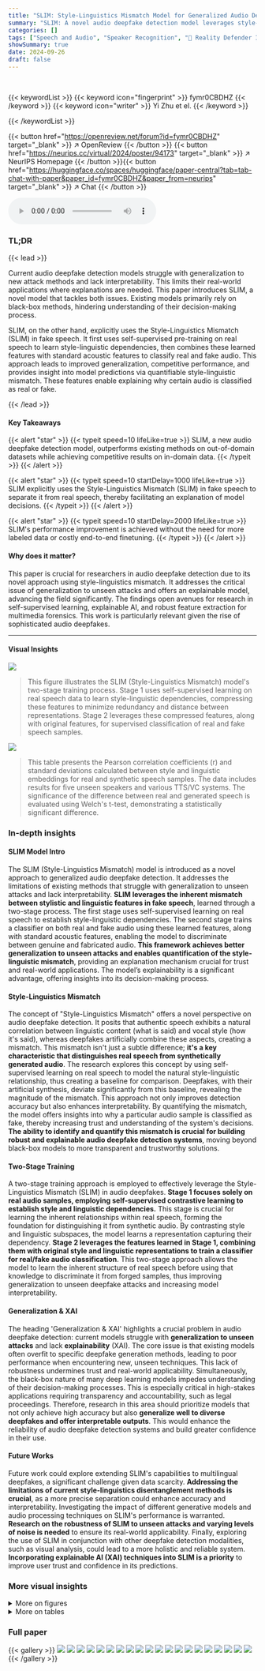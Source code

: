 ```yaml
---
title: "SLIM: Style-Linguistics Mismatch Model for Generalized Audio Deepfake Detection"
summary: "SLIM: A novel audio deepfake detection model leverages style-linguistics mismatch for superior generalization and explainability."
categories: []
tags: ["Speech and Audio", "Speaker Recognition", "🏢 Reality Defender Inc.",]
showSummary: true
date: 2024-09-26
draft: false
---
```


<br>

{{< keywordList >}}
{{< keyword icon="fingerprint" >}} fymr0CBDHZ {{< /keyword >}}
{{< keyword icon="writer" >}} Yi Zhu et el. {{< /keyword >}}
 
{{< /keywordList >}}

{{< button href="https://openreview.net/forum?id=fymr0CBDHZ" target="_blank" >}}
↗ OpenReview
{{< /button >}}
{{< button href="https://neurips.cc/virtual/2024/poster/94173" target="_blank" >}}
↗ NeurIPS Homepage
{{< /button >}}{{< button href="https://huggingface.co/spaces/huggingface/paper-central?tab=tab-chat-with-paper&paper_id=fymr0CBDHZ&paper_from=neurips" target="_blank" >}}
↗ Chat
{{< /button >}}



<audio controls>
    <source src="https://ai-paper-reviewer.com/fymr0CBDHZ/podcast.wav" type="audio/wav">
    Your browser does not support the audio element.
</audio>


### TL;DR


{{< lead >}}

Current audio deepfake detection models struggle with generalization to new attack methods and lack interpretability. This limits their real-world applications where explanations are needed. This paper introduces SLIM, a novel model that tackles both issues.  Existing models primarily rely on black-box methods, hindering understanding of their decision-making process. 

SLIM, on the other hand, explicitly uses the Style-Linguistics Mismatch (SLIM) in fake speech.  It first uses self-supervised pre-training on real speech to learn style-linguistic dependencies, then combines these learned features with standard acoustic features to classify real and fake audio.  This approach leads to improved generalization, competitive performance, and provides insight into model predictions via quantifiable style-linguistic mismatch.  These features enable explaining why certain audio is classified as real or fake.

{{< /lead >}}


#### Key Takeaways

{{< alert "star" >}}
{{< typeit speed=10 lifeLike=true >}} SLIM, a new audio deepfake detection model, outperforms existing methods on out-of-domain datasets while achieving competitive results on in-domain data. {{< /typeit >}}
{{< /alert >}}

{{< alert "star" >}}
{{< typeit speed=10 startDelay=1000 lifeLike=true >}} SLIM explicitly uses the Style-Linguistics Mismatch (SLIM) in fake speech to separate it from real speech, thereby facilitating an explanation of model decisions. {{< /typeit >}}
{{< /alert >}}

{{< alert "star" >}}
{{< typeit speed=10 startDelay=2000 lifeLike=true >}} SLIM's performance improvement is achieved without the need for more labeled data or costly end-to-end finetuning. {{< /typeit >}}
{{< /alert >}}

#### Why does it matter?
This paper is crucial for researchers in audio deepfake detection due to its novel approach using style-linguistics mismatch.  It addresses the critical issue of generalization to unseen attacks and offers an explainable model, advancing the field significantly.  The findings open avenues for research in self-supervised learning, explainable AI, and robust feature extraction for multimedia forensics. This work is particularly relevant given the rise of sophisticated audio deepfakes.

------
#### Visual Insights



![](https://ai-paper-reviewer.com/fymr0CBDHZ/figures_3_1.jpg)

> This figure illustrates the SLIM (Style-Linguistics Mismatch) model's two-stage training process. Stage 1 uses self-supervised learning on real speech data to learn style-linguistic dependencies, compressing these features to minimize redundancy and distance between representations. Stage 2 leverages these compressed features, along with original features, for supervised classification of real and fake speech samples.





![](https://ai-paper-reviewer.com/fymr0CBDHZ/tables_2_1.jpg)

> This table presents the Pearson correlation coefficients (r) and standard deviations calculated between style and linguistic embeddings for real and synthetic speech samples.  The data includes results for five unseen speakers and various TTS/VC systems.  The significance of the difference between real and generated speech is evaluated using Welch's t-test, demonstrating a statistically significant difference.





### In-depth insights


#### SLIM Model Intro
The SLIM (Style-Linguistics Mismatch) model is introduced as a novel approach to generalized audio deepfake detection.  It addresses the limitations of existing methods that struggle with generalization to unseen attacks and lack interpretability.  **SLIM leverages the inherent mismatch between stylistic and linguistic features in fake speech**, learned through a two-stage process.  The first stage uses self-supervised learning on real speech to establish style-linguistic dependencies.  The second stage trains a classifier on both real and fake audio using these learned features, along with standard acoustic features, enabling the model to discriminate between genuine and fabricated audio. **This framework achieves better generalization to unseen attacks and enables quantification of the style-linguistic mismatch**, providing an explanation mechanism crucial for trust and real-world applications. The model’s explainability is a significant advantage, offering insights into its decision-making process.

#### Style-Linguistics Mismatch
The concept of "Style-Linguistics Mismatch" offers a novel perspective on audio deepfake detection.  It posits that authentic speech exhibits a natural correlation between linguistic content (what is said) and vocal style (how it's said), whereas deepfakes artificially combine these aspects, creating a mismatch. This mismatch isn't just a subtle difference; **it's a key characteristic that distinguishes real speech from synthetically generated audio**. The research explores this concept by using self-supervised learning on real speech to model the natural style-linguistic relationship, thus creating a baseline for comparison. Deepfakes, with their artificial synthesis, deviate significantly from this baseline, revealing the magnitude of the mismatch. This approach not only improves detection accuracy but also enhances interpretability. By quantifying the mismatch, the model offers insights into why a particular audio sample is classified as fake, thereby increasing trust and understanding of the system's decisions.  **The ability to identify and quantify this mismatch is crucial for building robust and explainable audio deepfake detection systems**, moving beyond black-box models to more transparent and trustworthy solutions.

#### Two-Stage Training
A two-stage training approach is employed to effectively leverage the Style-Linguistics Mismatch (SLIM) in audio deepfakes. **Stage 1 focuses solely on real audio samples, employing self-supervised contrastive learning to establish style and linguistic dependencies.** This stage is crucial for learning the inherent relationships within real speech, forming the foundation for distinguishing it from synthetic audio. By contrasting style and linguistic subspaces, the model learns a representation capturing their dependency. **Stage 2 leverages the features learned in Stage 1, combining them with original style and linguistic representations to train a classifier for real/fake audio classification**. This two-stage approach allows the model to learn the inherent structure of real speech before using that knowledge to discriminate it from forged samples, thus improving generalization to unseen deepfake attacks and increasing model interpretability.

#### Generalization & XAI
The heading 'Generalization & XAI' highlights a crucial problem in audio deepfake detection: current models struggle with **generalization to unseen attacks** and lack **explainability** (XAI).  The core issue is that existing models often overfit to specific deepfake generation methods, leading to poor performance when encountering new, unseen techniques.  This lack of robustness undermines trust and real-world applicability.  Simultaneously, the black-box nature of many deep learning models impedes understanding of their decision-making processes.  This is especially critical in high-stakes applications requiring transparency and accountability, such as legal proceedings.  Therefore, research in this area should prioritize models that not only achieve high accuracy but also **generalize well to diverse deepfakes and offer interpretable outputs**.  This would enhance the reliability of audio deepfake detection systems and build greater confidence in their use.

#### Future Works
Future work could explore extending SLIM's capabilities to multilingual deepfakes, a significant challenge given data scarcity.  **Addressing the limitations of current style-linguistics disentanglement methods is crucial**, as a more precise separation could enhance accuracy and interpretability.  Investigating the impact of different generative models and audio processing techniques on SLIM's performance is warranted. **Research on the robustness of SLIM to unseen attacks and varying levels of noise is needed** to ensure its real-world applicability. Finally, exploring the use of SLIM in conjunction with other deepfake detection modalities, such as visual analysis, could lead to a more holistic and reliable system.  **Incorporating explainable AI (XAI) techniques into SLIM is a priority** to improve user trust and confidence in its predictions.


### More visual insights

<details>
<summary>More on figures
</summary>


![](https://ai-paper-reviewer.com/fymr0CBDHZ/figures_7_1.jpg)

> This violin plot shows the distribution of cosine distances between style and linguistic dependency features for real and fake speech samples across three datasets: ASVspoof2021 DF eval, In-the-wild, and MLAAD-EN.  The y-axis represents the cosine distance (log scale), indicating the similarity between the two feature sets. A smaller distance suggests a stronger correlation, while a larger distance indicates a greater mismatch.  The plot visually compares the distributions for bonafide (real) and deepfake audio samples within each dataset, highlighting the differences in style-linguistic dependency between real and fake speech. Whiskers represent the 75th, median, and 25th percentiles of the distributions.


![](https://ai-paper-reviewer.com/fymr0CBDHZ/figures_7_2.jpg)

> This figure visualizes the style and linguistic features learned by SLIM using t-SNE for dimensionality reduction.  It shows how well the model separates real and fake speech samples from different datasets (ASVspoof2021, In-the-wild, MLAAD-EN).  The top row shows the embeddings from the original subspaces (style and linguistic), while the bottom row displays the dependency features learned in Stage 1 of the SLIM model, which aim to capture the style-linguistics mismatch in deepfakes. The visualization helps to understand the effectiveness of the learned features in discriminating between real and fake speech, particularly across different datasets.


![](https://ai-paper-reviewer.com/fymr0CBDHZ/figures_8_1.jpg)

> This figure shows four mel-spectrograms from the In-the-wild dataset, illustrating different characteristics of both real and fake speech samples.  The top two examples highlight common issues with fake audios: high-frequency artifacts and unnatural pauses. The bottom two showcase examples of real speech: one with atypical style (elongated words) and another with a noisy recording.  The caption highlights SLIM's ability to correctly identify all four samples, and indicates that the model uses features from different subspaces (style and linguistics) in a complementary way. The different subspaces capture diverse artifacts and anomalies, therefore improving the overall detection performance.


![](https://ai-paper-reviewer.com/fymr0CBDHZ/figures_16_1.jpg)

> This figure shows a heatmap representing the Spearman correlation coefficients between different layers of two pretrained Wav2vec-XLSR models: one fine-tuned for speech emotion recognition (Wav2vec-SER) and another for speech recognition (Wav2vec-ASR).  The x and y axes represent layers from Wav2vec-SER and Wav2vec-ASR respectively. The color intensity represents the correlation strength, with warmer colors indicating higher correlation.  The blue and red rectangles highlight the chosen layers (0-10 and 14-21) from Wav2vec-SER and Wav2vec-ASR respectively, indicating the style and linguistic features used in the SLIM model. The near-zero correlation between these selected layers suggests a good disentanglement between style and linguistic information.


![](https://ai-paper-reviewer.com/fymr0CBDHZ/figures_17_1.jpg)

> This figure uses t-SNE to visualize the WavLM embeddings of real and fake audio samples from four datasets: ASVspoof2019, ASVspoof2021, In-the-wild, and MLAAD-EN.  The visualization shows how well the embeddings separate the real and fake audio samples from each dataset.  The left panel shows real samples, while the right panel shows fake samples. The different colors represent the different datasets.  The plot helps to illustrate the model's ability to distinguish between real and fake speech and how this ability varies across datasets.


![](https://ai-paper-reviewer.com/fymr0CBDHZ/figures_18_1.jpg)

> This figure illustrates the SLIM (Style-Linguistics Mismatch) model's two-stage training process. Stage 1 focuses on self-supervised learning using only real speech samples to extract style and linguistic features and their dependencies.  It involves compressing these features to minimize redundancy and distance between the compressed style and linguistic representations. In Stage 2, these compressed features are combined with the original features and used to train a supervised classifier for audio deepfake detection, using both real and fake speech samples. The frozen SSL encoders from Stage 1 highlight that the improvement in generalization doesn't come from finetuning, but the novel features learned in Stage 1.


</details>




<details>
<summary>More on tables
</summary>


![](https://ai-paper-reviewer.com/fymr0CBDHZ/tables_6_1.jpg)
> This table compares the performance of SLIM against other state-of-the-art audio deepfake detection models across four different datasets: ASVspoof2019, ASVspoof2021, In-the-wild, and MLAAD-EN.  The metrics used for comparison are Equal Error Rate (EER) and F1-score. The table also indicates whether the model's frontend (feature extraction) was frozen or fine-tuned during training, and the number of trainable parameters for each model.  The results highlight SLIM's superior generalization capabilities, especially to unseen attacks.

![](https://ai-paper-reviewer.com/fymr0CBDHZ/tables_17_1.jpg)
> This table details the datasets used in both stages of the SLIM model training and evaluation.  Stage 1 uses data for self-supervised contrastive learning (only real data) while stage 2 uses labeled data (real and fake) for supervised training.  The table lists the dataset name, the split (train, valid, or test), the number of samples, the number of real and fake samples, the number of attacks (types of deepfakes), the type of speech (scripted or spontaneous), and the recording environment (studio or in-the-wild).

![](https://ai-paper-reviewer.com/fymr0CBDHZ/tables_19_1.jpg)
> This table compares the performance of SLIM and several other state-of-the-art (SOTA) models on four different audio deepfake detection datasets: ASVspoof2019, ASVspoof2021, In-the-wild, and MLAAD-EN.  The table shows the Equal Error Rate (EER) and F1 score for each model on each dataset, and also indicates the number of trainable parameters (in millions) for each model.  The models are categorized based on whether they fine-tune the feature extraction frontend or keep it frozen during training.  The table highlights that SLIM outperforms other models with frozen frontends on out-of-domain datasets, while maintaining competitive performance on in-domain datasets.  The results demonstrate SLIM's superior generalizability to unseen attacks.

![](https://ai-paper-reviewer.com/fymr0CBDHZ/tables_20_1.jpg)
> This table presents a comparison of the performance of various deepfake detection models on four different datasets: ASVspoof2019, ASVspoof2021, In-the-wild, and MLAAD-EN.  The metrics used for comparison are Equal Error Rate (EER) and F1-score.  The table also indicates whether the model's frontend (feature extraction) was frozen or finetuned during training, and the number of trainable parameters in millions for each model.  This allows for analysis of model performance across datasets, the impact of frontend finetuning, and model complexity.

</details>




### Full paper

{{< gallery >}}
<img src="https://ai-paper-reviewer.com/fymr0CBDHZ/1.png" class="grid-w50 md:grid-w33 xl:grid-w25" />
<img src="https://ai-paper-reviewer.com/fymr0CBDHZ/2.png" class="grid-w50 md:grid-w33 xl:grid-w25" />
<img src="https://ai-paper-reviewer.com/fymr0CBDHZ/3.png" class="grid-w50 md:grid-w33 xl:grid-w25" />
<img src="https://ai-paper-reviewer.com/fymr0CBDHZ/4.png" class="grid-w50 md:grid-w33 xl:grid-w25" />
<img src="https://ai-paper-reviewer.com/fymr0CBDHZ/5.png" class="grid-w50 md:grid-w33 xl:grid-w25" />
<img src="https://ai-paper-reviewer.com/fymr0CBDHZ/6.png" class="grid-w50 md:grid-w33 xl:grid-w25" />
<img src="https://ai-paper-reviewer.com/fymr0CBDHZ/7.png" class="grid-w50 md:grid-w33 xl:grid-w25" />
<img src="https://ai-paper-reviewer.com/fymr0CBDHZ/8.png" class="grid-w50 md:grid-w33 xl:grid-w25" />
<img src="https://ai-paper-reviewer.com/fymr0CBDHZ/9.png" class="grid-w50 md:grid-w33 xl:grid-w25" />
<img src="https://ai-paper-reviewer.com/fymr0CBDHZ/10.png" class="grid-w50 md:grid-w33 xl:grid-w25" />
<img src="https://ai-paper-reviewer.com/fymr0CBDHZ/11.png" class="grid-w50 md:grid-w33 xl:grid-w25" />
<img src="https://ai-paper-reviewer.com/fymr0CBDHZ/12.png" class="grid-w50 md:grid-w33 xl:grid-w25" />
<img src="https://ai-paper-reviewer.com/fymr0CBDHZ/13.png" class="grid-w50 md:grid-w33 xl:grid-w25" />
<img src="https://ai-paper-reviewer.com/fymr0CBDHZ/14.png" class="grid-w50 md:grid-w33 xl:grid-w25" />
<img src="https://ai-paper-reviewer.com/fymr0CBDHZ/15.png" class="grid-w50 md:grid-w33 xl:grid-w25" />
<img src="https://ai-paper-reviewer.com/fymr0CBDHZ/16.png" class="grid-w50 md:grid-w33 xl:grid-w25" />
<img src="https://ai-paper-reviewer.com/fymr0CBDHZ/17.png" class="grid-w50 md:grid-w33 xl:grid-w25" />
<img src="https://ai-paper-reviewer.com/fymr0CBDHZ/18.png" class="grid-w50 md:grid-w33 xl:grid-w25" />
<img src="https://ai-paper-reviewer.com/fymr0CBDHZ/19.png" class="grid-w50 md:grid-w33 xl:grid-w25" />
<img src="https://ai-paper-reviewer.com/fymr0CBDHZ/20.png" class="grid-w50 md:grid-w33 xl:grid-w25" />
{{< /gallery >}}